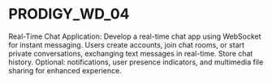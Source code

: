 # PRODIGY_WD_04
Real-Time Chat Application: Develop a real-time chat app using WebSocket for instant messaging. Users create accounts, join chat rooms, or start private conversations, exchanging text messages in real-time. Store chat history. Optional: notifications, user presence indicators, and multimedia file sharing for enhanced experience.
